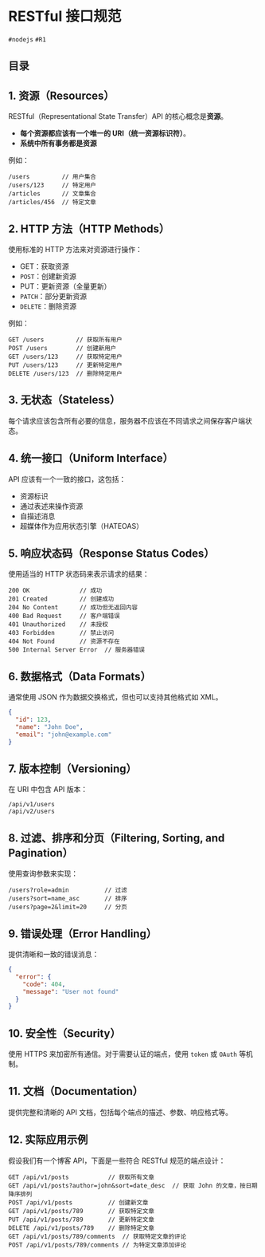 
# RESTful 接口规范

`#nodejs` `#R1` 


## 目录
<!-- toc -->
 ## 1. 资源（Resources） 

RESTful（Representational State Transfer）API 的核心概念是**资源**。
- **每个资源都应该有一个唯一的 URI（统一资源标识符）**。
- **系统中所有事务都是资源**

例如：

```
/users         // 用户集合
/users/123     // 特定用户
/articles      // 文章集合
/articles/456  // 特定文章
```

## 2. HTTP 方法（HTTP Methods）

使用标准的 HTTP 方法来对资源进行操作：

- GET：获取资源
- `POST`：创建新资源
- PUT：更新资源（全量更新）
- `PATCH`：部分更新资源
- `DELETE`：删除资源

例如：

```
GET /users         // 获取所有用户
POST /users        // 创建新用户
GET /users/123     // 获取特定用户
PUT /users/123     // 更新特定用户
DELETE /users/123  // 删除特定用户
```

## 3. 无状态（Stateless）

每个请求应该包含所有必要的信息，服务器不应该在不同请求之间保存客户端状态。

## 4. 统一接口（Uniform Interface）

API 应该有一个一致的接口，这包括：

- 资源标识
- 通过表述来操作资源
- 自描述消息
- 超媒体作为应用状态引擎（HATEOAS）

## 5. 响应状态码（Response Status Codes）

使用适当的 HTTP 状态码来表示请求的结果：

```
200 OK              // 成功
201 Created         // 创建成功
204 No Content      // 成功但无返回内容
400 Bad Request     // 客户端错误
401 Unauthorized    // 未授权
403 Forbidden       // 禁止访问
404 Not Found       // 资源不存在
500 Internal Server Error  // 服务器错误
```

## 6. 数据格式（Data Formats）

通常使用 JSON 作为数据交换格式，但也可以支持其他格式如 XML。

```json
{
  "id": 123,
  "name": "John Doe",
  "email": "john@example.com"
}
```

## 7. 版本控制（Versioning）

在 URI 中包含 API 版本：

```
/api/v1/users
/api/v2/users
```

## 8. 过滤、排序和分页（Filtering, Sorting, and Pagination）

使用查询参数来实现：

```
/users?role=admin          // 过滤
/users?sort=name_asc       // 排序
/users?page=2&limit=20     // 分页
```

## 9. 错误处理（Error Handling）

提供清晰和一致的错误消息：

```json
{
  "error": {
    "code": 404,
    "message": "User not found"
  }
}
```

## 10. 安全性（Security）

使用 HTTPS 来加密所有通信。对于需要认证的端点，使用 `token` 或 `OAuth` 等机制。

## 11. 文档（Documentation）

提供完整和清晰的 API 文档，包括每个端点的描述、参数、响应格式等。

## 12. 实际应用示例

假设我们有一个博客 API，下面是一些符合 RESTful 规范的端点设计：

```
GET /api/v1/posts           // 获取所有文章
GET /api/v1/posts?author=john&sort=date_desc  // 获取 John 的文章，按日期降序排列
POST /api/v1/posts          // 创建新文章
GET /api/v1/posts/789       // 获取特定文章
PUT /api/v1/posts/789       // 更新特定文章
DELETE /api/v1/posts/789    // 删除特定文章
GET /api/v1/posts/789/comments  // 获取特定文章的评论
POST /api/v1/posts/789/comments // 为特定文章添加评论
```


